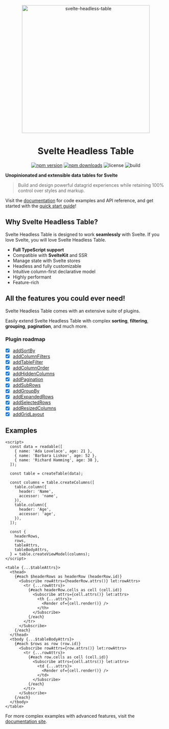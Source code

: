<p align="center">
  <img src="https://user-images.githubusercontent.com/42545742/169733428-295e2678-e509-4175-aeb3-cb3a9c9894e1.svg" alt="svelte-headless-table" width="400px"/>
</p>
<h1 align="center">Svelte Headless Table</h1>

<div align="center">

[![npm version](http://img.shields.io/npm/v/svelte-headless-table.svg)](https://www.npmjs.com/package/svelte-headless-table)
[![npm downloads](https://img.shields.io/npm/dm/svelte-headless-table.svg)](https://www.npmjs.com/package/svelte-headless-table)
![license](https://img.shields.io/npm/l/svelte-headless-table)
![build](https://img.shields.io/github/workflow/status/bryanmylee/svelte-headless-table/publish)

<!--[![coverage](https://coveralls.io/repos/github/bryanmylee/svelte-headless-table/badge.svg?branch=main)](https://coveralls.io/github/bryanmylee/svelte-headless-table?branch=main)-->

</div>

**Unopinionated and extensible data tables for Svelte**

> Build and design powerful datagrid experiences while retaining 100% control over styles and markup.

Visit the [documentation](https://svelte-headless-table.bryanmylee.com/) for code examples and API reference, and get started with the [quick start guide](https://svelte-headless-table.bryanmylee.com/docs/getting-started/quick-start)!

## Why Svelte Headless Table?

Svelte Headless Table is designed to work **seamlessly** with Svelte. If you love Svelte, you will love Svelte Headless Table.

- **Full TypeScript support**
- Compatible with **SvelteKit** and SSR
- Manage state with Svelte stores
- Headless and fully customizable
- Intuitive column-first declarative model
- Highly performant
- Feature-rich

## All the features you could ever need!

Svelte Headless Table comes with an extensive suite of plugins.

Easily extend Svelte Headless Table with complex **sorting**, **filtering**, **grouping**, **pagination**, and much more.

### Plugin roadmap

- [x] [addSortBy](https://svelte-headless-table.bryanmylee.com/docs/plugins/add-sort-by)
- [x] [addColumnFilters](https://svelte-headless-table.bryanmylee.com/docs/plugins/add-column-filters)
- [x] [addTableFilter](https://svelte-headless-table.bryanmylee.com/docs/plugins/add-table-filter)
- [x] [addColumnOrder](https://svelte-headless-table.bryanmylee.com/docs/plugins/add-column-order)
- [x] [addHiddenColumns](https://svelte-headless-table.bryanmylee.com/docs/plugins/add-hidden-columns)
- [x] [addPagination](https://svelte-headless-table.bryanmylee.com/docs/plugins/add-pagination)
- [x] [addSubRows](https://svelte-headless-table.bryanmylee.com/docs/plugins/add-sub-rows)
- [x] [addGroupBy](https://svelte-headless-table.bryanmylee.com/docs/plugins/add-group-by)
- [x] [addExpandedRows](https://svelte-headless-table.bryanmylee.com/docs/plugins/add-expanded-rows)
- [x] [addSelectedRows](https://svelte-headless-table.bryanmylee.com/docs/plugins/add-selected-rows)
- [x] [addResizedColumns](https://svelte-headless-table.bryanmylee.com/docs/plugins/add-resized-columns)
- [x] [addGridLayout](https://svelte-headless-table.bryanmylee.com/docs/plugins/add-grid-layout)

## Examples

<!-- prettier-ignore -->
```svelte
<script>
  const data = readable([
    { name: 'Ada Lovelace', age: 21 },
    { name: 'Barbara Liskov', age: 52 },
    { name: 'Richard Hamming', age: 38 },
  ]);

  const table = createTable(data);

  const columns = table.createColumns([
    table.column({
      header: 'Name',
      accessor: 'name',
    }),
    table.column({
      header: 'Age',
      accessor: 'age',
    }),
  ]);

  const {
    headerRows,
    rows,
    tableAttrs,
    tableBodyAttrs,
  } = table.createViewModel(columns);
</script>

<table {...$tableAttrs}>
  <thead>
    {#each $headerRows as headerRow (headerRow.id)}
      <Subscribe rowAttrs={headerRow.attrs()} let:rowAttrs>
        <tr {...rowAttrs}>
          {#each headerRow.cells as cell (cell.id)}
            <Subscribe attrs={cell.attrs()} let:attrs>
              <th {...attrs}>
                <Render of={cell.render()} />
              </th>
            </Subscribe>
          {/each}
        </tr>
      </Subscribe>
    {/each}
  </thead>
  <tbody {...$tableBodyAttrs}>
    {#each $rows as row (row.id)}
      <Subscribe rowAttrs={row.attrs()} let:rowAttrs>
        <tr {...rowAttrs}>
          {#each row.cells as cell (cell.id)}
            <Subscribe attrs={cell.attrs()} let:attrs>
              <td {...attrs}>
                <Render of={cell.render()} />
              </td>
            </Subscribe>
          {/each}
        </tr>
      </Subscribe>
    {/each}
  </tbody>
</table>
```

For more complex examples with advanced features, visit the [documentation site](https://svelte-headless-table.bryanmylee.com/docs/plugins/overview).
